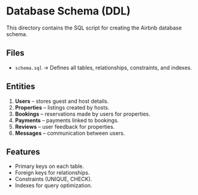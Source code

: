 # Database Schema (DDL)

This directory contains the SQL script for creating the Airbnb database schema.

## Files
- `schema.sql` → Defines all tables, relationships, constraints, and indexes.

## Entities
1. **Users** – stores guest and host details.
2. **Properties** – listings created by hosts.
3. **Bookings** – reservations made by users for properties.
4. **Payments** – payments linked to bookings.
5. **Reviews** – user feedback for properties.
6. **Messages** – communication between users.

## Features
- Primary keys on each table.
- Foreign keys for relationships.
- Constraints (UNIQUE, CHECK).
- Indexes for query optimization.
